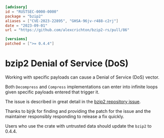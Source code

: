 ```toml
[advisory]
id = "RUSTSEC-0000-0000"
package = "bzip2"
aliases = ["CVE-2023-22895", "GHSA-96jv-r488-c2rj"]
date = "2023-09-01"
url = "https://github.com/alexcrichton/bzip2-rs/pull/86"

[versions]
patched = [">= 0.4.4"]

```

# bzip2 Denial of Service (DoS)

Working with specific payloads can cause a Denial of Service (DoS) vector.

Both `Decompress` and `Compress` implementations can enter into infinite loops
given specific payloads entered that trigger it.

The issue is described in great detail in the [bzip2 repository issue](https://github.com/alexcrichton/bzip2-rs/pull/86).

Thanks to bjrjk for finding and providing the patch for the issue and the
maintainer responsibly responding to release a fix quickly.

Users who use the crate with untrusted data should update the `bzip2` to 0.4.4.
